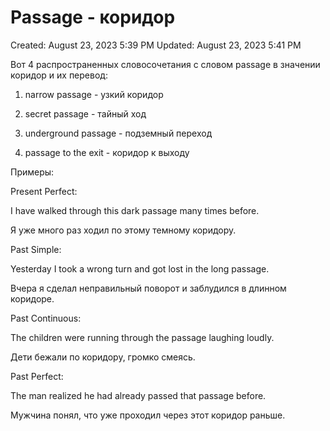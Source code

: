 # Passage - коридор

Created: August 23, 2023 5:39 PM
Updated: August 23, 2023 5:41 PM

Вот 4 распространенных словосочетания с словом passage в значении коридор и их перевод:

1. narrow passage - узкий коридор

2. secret passage - тайный ход

3. underground passage - подземный переход

4. passage to the exit - коридор к выходу

Примеры:

Present Perfect:

I have walked through this dark passage many times before.

Я уже много раз ходил по этому темному коридору.

Past Simple:

Yesterday I took a wrong turn and got lost in the long passage.

Вчера я сделал неправильный поворот и заблудился в длинном коридоре.

Past Continuous:

The children were running through the passage laughing loudly.

Дети бежали по коридору, громко смеясь.

Past Perfect:

The man realized he had already passed that passage before.

Мужчина понял, что уже проходил через этот коридор раньше.